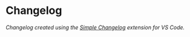 # Changelog

*Changelog created using the [Simple Changelog](https://marketplace.visualstudio.com/items?itemName=tobiaswaelde.vscode-simple-changelog) extension for VS Code.*
